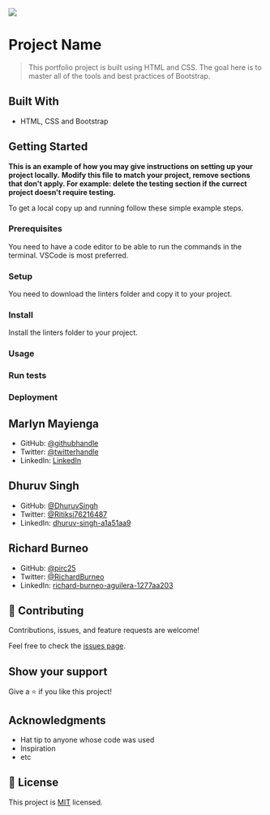 ![](https://img.shields.io/badge/Microverse-blueviolet)

# Project Name

> This portfolio project is built using HTML and CSS.  The goal here is to master all of the tools and best practices of Bootstrap.


## Built With

- HTML, CSS and Bootstrap


## Getting Started

**This is an example of how you may give instructions on setting up your project locally.**
**Modify this file to match your project, remove sections that don't apply. For example: delete the testing section if the currect project doesn't require testing.**


To get a local copy up and running follow these simple example steps.

### Prerequisites
You need to have a code editor to be able to run the commands in the terminal. VSCode is most preferred.

### Setup
You need to download the linters folder and copy it to your project.

### Install
Install the linters folder to your project.

### Usage

### Run tests

### Deployment


## Marlyn Mayienga

- GitHub: [@githubhandle](https://github.com/Marlyn_Mayienga)
- Twitter: [@twitterhandle](https://twitter.com/Merl_Mayienga)
- LinkedIn: [LinkedIn](https://linkedin.com/in/Marlyn_Mayienga)

## Dhuruv Singh

- GitHub: [@DhuruvSingh](https://github.com/DhuruvSingh)
- Twitter: [@Ritiksi76216487](https://twitter.com/Ritiksi76216487)
- LinkedIn: [dhuruv-singh-a1a51aa9](https://www.linkedin.com/in/dhuruv-singh-a1a51aa9/)

## Richard Burneo

- GitHub: [@pirc25](https://github.com/pirc25)
- Twitter: [@RichardBurneo](https://twitter.com/RichardBurneo)
- LinkedIn: [richard-burneo-aguilera-1277aa203](https://www.linkedin.com/in/richard-burneo-aguilera-1277aa203/)

## 🤝 Contributing

Contributions, issues, and feature requests are welcome!

Feel free to check the [issues page](../../issues/).

## Show your support

Give a ⭐️ if you like this project!

## Acknowledgments

- Hat tip to anyone whose code was used
- Inspiration
- etc

## 📝 License

This project is [MIT](./MIT.md) licensed.

